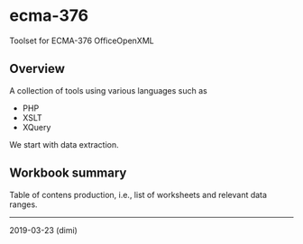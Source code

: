 # ecma-376

Toolset for ECMA-376 OfficeOpenXML

## Overview

A collection of tools using various languages such as

- PHP
- XSLT
- XQuery

We start with data extraction.

## Workbook summary

Table of contens production, i.e., list of worksheets
and relevant data ranges.

----------
2019-03-23 (dimi)


